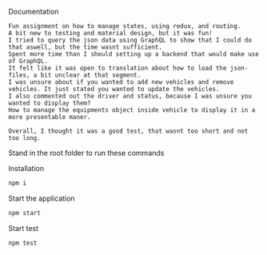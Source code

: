 Documentation

    Fun assignment on how to manage states, using redux, and routing.
    A bit new to testing and material design, but it was fun!
    I tried to query the json data using GraphQL to show that I could do that aswell, but the time wasnt sufficient.
    Spent more time than I should setting up a backend that would make use of GraphQL.
    It felt like it was open to translation about how to load the json-files, a bit unclear at that segment.
    I was unsure about if you wanted to add new vehicles and remove vehicles. It just stated you wanted to update the vehicles.
    I also commented out the driver and status, because I was unsure you wanted to display them?
    How to manage the equipments object inside vehicle to display it in a more presentable maner.

    Overall, I thought it was a good test, that wasnt too short and not too long.

Stand in the root folder to run these commands

Installation

```bash
npm i
```

Start the application

```bash
npm start
```

Start test

```bash
npm test
```
